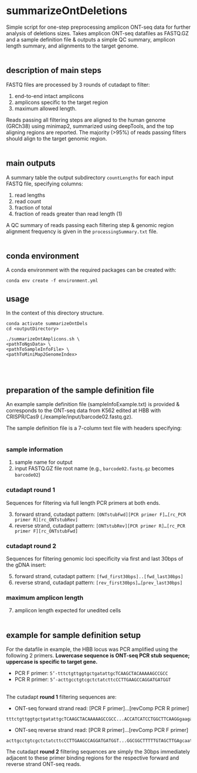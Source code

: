 # summarizeOntDeletions
Simple script for one-step preprocessing amplicon ONT-seq data for further analysis of deletions sizes. Takes amplicon ONT-seq datafiles as FASTQ.GZ and a sample definition file & outputs a simple QC summary, amplicon length summary, and alignments to the target genome. 
<br/><br/>

## description of main steps
FASTQ files are processed by 3 rounds of cutadapt to filter:
1. end-to-end intact amplicons
2. amplicons specific to the target region
3. maximum allowed length.

Reads passing all filtering steps are aligned to the human genome (GRCh38) using minimap2, summarized using deepTools, and the top aligning regions are reported. The majority (>95%) of reads passing filters should align to the target genomic region.
<br/><br/>

## main outputs
A summary table the output subdirectory `countLengths` for each input FASTQ file, specifying columns:
1. read lengths
2. read count
3. fraction of total
4. fraction of reads greater than read length (1)

A QC summary of reads passing each filtering step & genomic region alignment frequency is given in the `processingSummary.txt` file.
<br/><br/>

## conda environment
A conda environment with the required packages can be created with:

```
conda env create -f environment.yml
```

## usage 
In the context of this directory structure. 
```
conda activate summarizeOntDels
cd <outputDirectory>

./summarizeOntAmplicons.sh \
<pathToNgsData> \
<pathToSampleInfoFile> \
<pathToMiniMap2GenomeIndex>
```
<br/><br/>

## preparation of the sample definition file
An example sample definition file (sampleInfoExample.txt) is provided & corresponds to the ONT-seq data from K562 edited at HBB with CRISPR/Cas9 (./example/input/barcode02.fastq.gz). 

The sample definition file is a 7-column text file with headers specifying:
<br/><br/>

### sample information
1.	sample name for output
2.	input FASTQ.GZ file root name (e.g., `barcode02.fastq.gz` becomes `barcode02`)

### cutadapt round 1
Sequences for filtering via full length PCR primers at both ends.

3.	forward strand, cutadapt pattern: `[ONTstubFwd][PCR primer F]…[rc_PCR primer R][rc_ONTstubRev]`
4.	reverse strand, cutadapt pattern: `[ONTstubRev][PCR primer R]…[rc_PCR primer F][rc_ONTstubFwd]`

### cutadapt round 2
Sequences for filtering genomic loci specificity via first and last 30bps of the gDNA insert:

5.	forward strand, cutadapt pattern: `[fwd_first30bps]..[fwd_last30bps]`
6.	reverse strand, cutadapt pattern: `[rev_first30bps]…[prev_last30bps]`

### maximum amplicon length
7.	amplicon length expected for unedited cells
<br/><br/>

## example for sample definition setup
For the datafile in example, the HBB locus was PCR amplified using the following 2 primers. **Lowercase sequence is ONT-seq PCR stub sequence; uppercase is specific to target gene.**

-	PCR F primer: 	`5’-tttctgttggtgctgatattgcTCAAGCTACAAAAAGCCGCC`
-	PCR R primer: 	`5’-acttgcctgtcgctctatcttcCCTTGAAGCCAGGATGATGGT`
<br/><br/>

The cutadapt **round 1** filtering sequences are:
- ONT-seq forward strand read: [PCR F primer]…[revComp PCR R primer]
```
tttctgttggtgctgatattgcTCAAGCTACAAAAAGCCGCC...ACCATCATCCTGGCTTCAAGGgaagatagagcgacaggcaagt
```
- ONT-seq reverse strand read: [PCR R primer]…[revComp PCR F primer]
```
acttgcctgtcgctctatcttcCCTTGAAGCCAGGATGATGGT...GGCGGCTTTTTGTAGCTTGAgcaatatcagcaccaacagaaa
```
The cutadapt **round 2** filtering sequences are simply the 30bps immediately adjacent to these primer binding regions for the respective forward and reverse strand ONT-seq reads.

